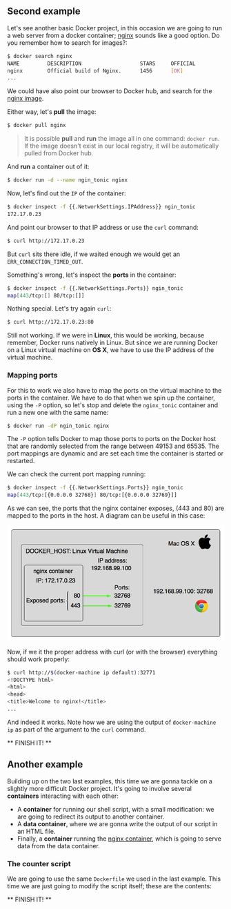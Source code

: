 ## Second example
Let's see another basic Docker project, in this occasion we are going to run a web server from a docker container; [nginx][1] sounds like a good option. Do you remember how to search for images?:

```sh
$ docker search nginx
NAME         DESCRIPTION                   STARS     OFFICIAL
nginx        Official build of Nginx.      1456      [OK]
...
```
We could have also point our browser to Docker hub, and search for the [nginx image][2].

Either way, let's **pull** the image:

```sh
$ docker pull nginx
```

> It is possible **pull** and **run** the image all in one command: `docker run`. If the image doesn't exist in our local registry, it will be automatically pulled from Docker hub.

And **run** a container out of it:
```sh
$ docker run -d --name ngin_tonic nginx
```

Now, let's find out the `IP` of the container:
```sh
$ docker inspect -f {{.NetworkSettings.IPAddress}} ngin_tonic
172.17.0.23
```

And point our browser to that IP address or use the `curl` command:
```sh
$ curl http://172.17.0.23
```

But `curl` sits there idle, if we waited enough we would get an `ERR_CONNECTION_TIMED_OUT`.

Something's wrong, let's inspect the **ports** in the container:
```sh
$ docker inspect -f {{.NetworkSettings.Ports}} ngin_tonic
map[443/tcp:[] 80/tcp:[]]
```

Nothing special. Let's try again `curl`:
```sh
$ curl http://172.17.0.23:80
```

Still not working. If we were in **Linux**, this would be working, because remember, Docker runs natively in Linux. But since we are running Docker on a Linux virtual machine on **OS X**, we have to use the IP address of the virtual machine.

### Mapping ports
For this to work we also have to map the ports on the virtual machine to the ports in the container. We have to do that when we spin up the container, using the `-P` option, so let's stop and delete the `nginx_tonic` container and run a new one with the same name:
```sh
$ docker run -dP ngin_tonic nginx
```

The `-P` option tells Docker to map those ports to ports on the Docker host that are randomly selected from the range between 49153 and 65535. The port mappings are dynamic and are set each time the container is started or restarted.

We can check the current port mapping running:
```sh
$ docker inspect -f {{.NetworkSettings.Ports}} ngin_tonic
map[443/tcp:[{0.0.0.0 32768}] 80/tcp:[{0.0.0.0 32769}]]
```

As we can see, the ports that the nginx container exposes, (443 and 80) are mapped to the ports in the host. A diagram can be useful in this case:

![port mappings][img1]

Now, if we it the proper address with curl (or with the browser) everything should work properly:
```sh
$ curl http://$(docker-machine ip default):32771
<!DOCTYPE html>
<html>
<head>
<title>Welcome to nginx!</title>
...
```

And indeed it works. Note how we are using the output of `docker-machine ip` as part of the argument to the `curl` command.

** FINISH IT! **

## Another example
Building up on the two last examples, this time we are gonna tackle on a slightly more difficult Docker project. It's going to involve several **containers** interacting with each other:

* A **container** for running our shell script, with a small modification: we are going to redirect its output to another container.
* A **data container**, where we are gonna write the output of our script in an HTML file.
* Finally, a **container** running the [nginx container][1], which is going to serve data from the data container.

### The counter script
We are going to use the same `Dockerfile` we used in the last example. This time we are just going to modify the script itself; these are the contents:

** FINISH IT! **


[1]: http://nginx.org/
[2]: https://hub.docker.com/_/nginx/
[img1]: images/port_mappings.png
